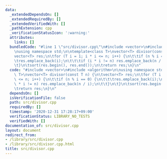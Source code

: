 ```yaml
---
data:
  _extendedDependsOn: []
  _extendedRequiredBy: []
  _extendedVerifiedWith: []
  _pathExtension: cpp
  _verificationStatusIcon: ':warning:'
  attributes:
    links: []
  bundledCode: "#line 1 \"src/divisor.cpp\"\n#include <vector>\n#include <algorithm>\n\
    \nusing namespace std;\n\ntemplate<class T>\nvector<T> divisor(const T n) {\n\t\
    vector<T> res;\n\tfor (T i = 1; i * i <= n; i++) {\n\t\tif (n % i == 0) {\n\t\t\
    \tres.emplace_back(i);\n\t\t\tif (i * i != n) res.emplace_back(n / i);\n\t\t}\n\
    \t}\n\tsort(res.begin(), res.end());\n\treturn res;\n}\n"
  code: "#include <vector>\n#include <algorithm>\n\nusing namespace std;\n\ntemplate<class\
    \ T>\nvector<T> divisor(const T n) {\n\tvector<T> res;\n\tfor (T i = 1; i * i\
    \ <= n; i++) {\n\t\tif (n % i == 0) {\n\t\t\tres.emplace_back(i);\n\t\t\tif (i\
    \ * i != n) res.emplace_back(n / i);\n\t\t}\n\t}\n\tsort(res.begin(), res.end());\n\
    \treturn res;\n}\n"
  dependsOn: []
  isVerificationFile: false
  path: src/divisor.cpp
  requiredBy: []
  timestamp: '2020-12-31 17:28:17+09:00'
  verificationStatus: LIBRARY_NO_TESTS
  verifiedWith: []
documentation_of: src/divisor.cpp
layout: document
redirect_from:
- /library/src/divisor.cpp
- /library/src/divisor.cpp.html
title: src/divisor.cpp
---
```

